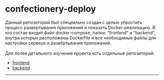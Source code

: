 # confectionery-deploy

Данный репозиторий был специально создан с целью упростить процесс развертывания приложений и показать Docker-реализацию. В его состав входит файл docker-compose, папки: "frontend" и "backend", внутри которых расположены Dockerfile и все необходимые файлы для настройки сервера и развёртывания приложений. <br>
<br>
Для более детального изучения проекта есть отдельные репозиторий: 
- [frontend](https://github.com/DendiRob/confectionery-frontend)
- [backend](https://github.com/DendiRob/confectionery-backend)

***
